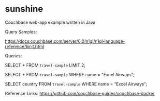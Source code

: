 # sunshine
Couchbase web-app example written in Java

Query Samples:  

https://docs.couchbase.com/server/6.0/n1ql/n1ql-language-reference/limit.html  
  
Queries: 

SELECT * FROM `travel-sample` LIMIT 2;  

SELECT * FROM `travel-sample` WHERE name = "Excel Airways"; 

SELECT country FROM `travel-sample` WHERE name = "Excel Airways";   


Reference Links:
https://github.com/couchbase-guides/couchbase-docker
